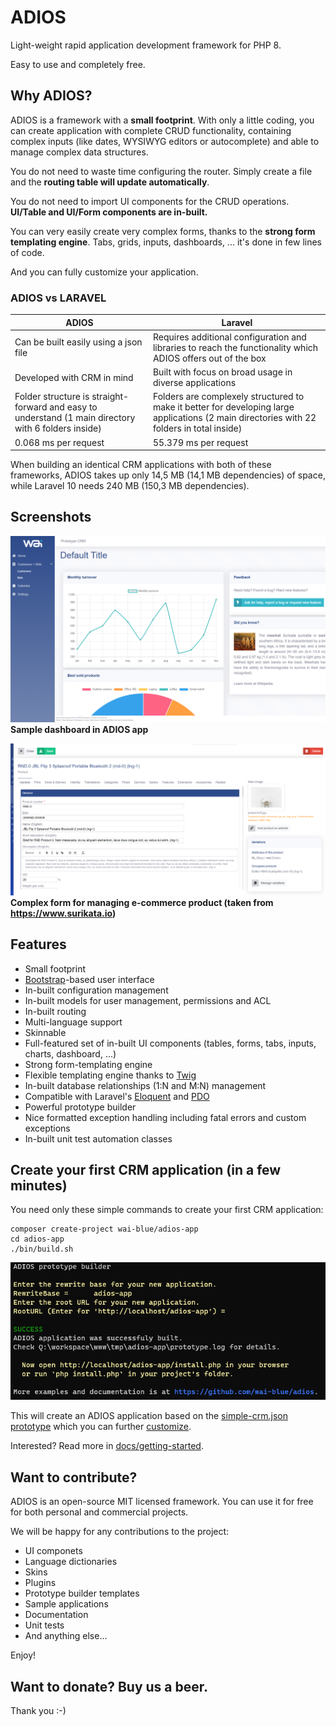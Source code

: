 # ADIOS

Light-weight rapid application development framework for PHP 8.

Easy to use and completely free.

## Why ADIOS?

ADIOS is a framework with a **small footprint**. With only a little coding, you can create application with complete CRUD functionality, containing complex inputs (like dates, WYSIWYG editors or autocomplete) and able to manage complex data structures.

You do not need to waste time configuring the router. Simply create a file and the **routing table will update automatically**.

You do not need to import UI components for the CRUD operations. **UI/Table and UI/Form components are in-built.**

You can very easily create very complex forms, thanks to the **strong form templating engine**. Tabs, grids, inputs, dashboards, ... it's done in few lines of code.

And you can fully customize your application.

### ADIOS vs LARAVEL

| ADIOS                                                                                                | Laravel                                                                                                                                    |
|------------------------------------------------------------------------------------------------------|--------------------------------------------------------------------------------------------------------------------------------------------|
| Can be built easily using a json file                                                                | Requires additional configuration and libraries to reach the functionality which ADIOS offers out of the box                               |
| Developed with CRM in mind                                                                           | Built with focus on broad usage in diverse applications                                                                                    |
| Folder structure is straight-forward and easy to understand (1 main directory with 6 folders inside) | Folders are complexely structured to make it better for developing large applications (2 main directories with 22 folders in total inside) |
| 0.068 ms per request                                                                                 | 55.379 ms per request                                                                                                                      |

When building an identical CRM applications with both of these frameworks, ADIOS takes up only 14,5 MB (14,1 MB dependencies) of space, while Laravel 10 needs 240 MB (150,3 MB dependencies).

## Screenshots

![](docs/Assets/images/dashboard.png)
**Sample dashboard in ADIOS app**

![](docs/Assets/images/ui-form-complex.png)
**Complex form for managing e-commerce product (taken from https://www.surikata.io)**

## Features

  * Small footprint
  * [Bootstrap](https://getbootstrap.com)-based user interface
  * In-built configuration management
  * In-built models for user management, permissions and ACL
  * In-built routing
  * Multi-language support
  * Skinnable
  * Full-featured set of in-built UI components (tables, forms, tabs, inputs, charts, dashboard, ...)
  * Strong form-templating engine
  * Flexible templating engine thanks to [Twig](https://twig.symfony.com)
  * In-built database relationships (1:N and M:N) management
  * Compatible with Laravel's [Eloquent](https://laravel.com/docs/eloquent) and [PDO](https://www.php.net/manual/en/book.pdo.php)
  * Powerful prototype builder
  * Nice formatted exception handling including fatal errors and custom exceptions
  * In-built unit test automation classes

## Create your first CRM application (in a few minutes)

You need only these simple commands to create your first CRM application:

```
composer create-project wai-blue/adios-app
cd adios-app
./bin/build.sh
```

<img src="docs/Assets/images/prototype-builder.png" />

This will create an ADIOS application based on the [simple-crm.json prototype](https://github.com/wai-blue/ADIOS/blob/main/docs/Prototype/examples/10-simple-crm.json) which you can further [customize](https://github.com/wai-blue/ADIOS/blob/main/docs/getting-started.md).

Interested? Read more in [docs/getting-started](docs/getting-started.md).

## Want to contribute?

ADIOS is an open-source MIT licensed framework. You can use it for free for both personal and commercial projects.

We will be happy for any contributions to the project:

  * UI componets
  * Language dictionaries
  * Skins
  * Plugins
  * Prototype builder templates
  * Sample applications
  * Documentation
  * Unit tests
  * And anything else...

Enjoy!

## Want to donate? Buy us a beer.

Thank you :-)
